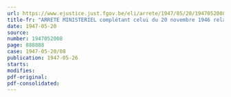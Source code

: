 ```yaml
---
url: https://www.ejustice.just.fgov.be/eli/arrete/1947/05/20/1947052008/justel
title-fr: "ARRETE MINISTERIEL complétant celui du 20 novembre 1946 relatif a la lutte contre les agents déprédateurs des céréales et des denrées alimentaires"
date: 1947-05-20
source:
number: 1947052008
page: 888888
case: 1947-05-20/08
publication: 1947-05-26
starts:
modifies:
pdf-original:
pdf-consolidated:
---
```


